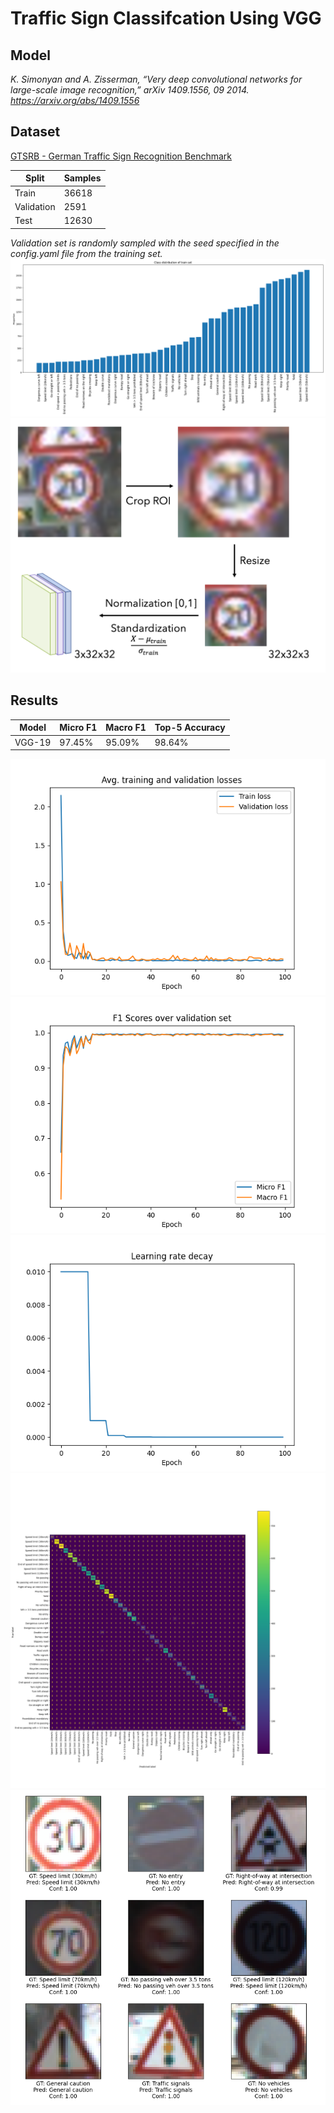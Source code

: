# Traffic Sign Classifcation Using VGG
## Model
*K. Simonyan and A. Zisserman, “Very deep convolutional networks for large-scale image recognition,” arXiv 1409.1556, 09 2014. https://arxiv.org/abs/1409.1556*
## Dataset
[GTSRB - German Traffic Sign Recognition Benchmark](https://www.kaggle.com/datasets/meowmeowmeowmeowmeow/gtsrb-german-traffic-sign)

| Split | Samples |
| ----------- | ----------- |
| Train | 36618 |
| Validation | 2591 |
| Test | 12630 |

*Validation set is randomly sampled with the seed specified in the config.yaml file from the training set.*
![Class distribution of training set](images/dataset_dist.png)
![Preprocessing pipeline](images/preprocess.png)


## Results
| Model | Micro F1 | Macro F1 | Top-5 Accuracy
| ----------- | ----------- | ----------- | ----------- |
| VGG-19 | 97.45% | 95.09% | 98.64% |

![Loss graph](images/losses.png)
![F1 scores graph](images/f1_scores.png)
![LR decay graph](images/lr_decay.png)
![Confusion matrix](images/cm.png)
![Random testing samples](images/test_samples.png)